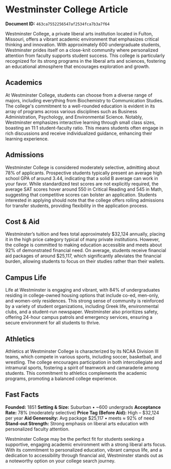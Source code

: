 # Westminster College Article

**Document ID:** `463ca7552256547af2534fca7b3a7f64`

Westminster College, a private liberal arts institution located in Fulton, Missouri, offers a vibrant academic environment that emphasizes critical thinking and innovation. With approximately 600 undergraduate students, Westminster prides itself on a close-knit community where personalized attention from faculty supports student success. This college is particularly recognized for its strong programs in the liberal arts and sciences, fostering an educational atmosphere that encourages exploration and growth.

## Academics
At Westminster College, students can choose from a diverse range of majors, including everything from Biochemistry to Communication Studies. The college's commitment to a well-rounded education is evident in its array of programs across various disciplines such as Business Administration, Psychology, and Environmental Science. Notably, Westminster emphasizes interactive learning through small class sizes, boasting an 11:1 student-faculty ratio. This means students often engage in rich discussions and receive individualized guidance, enhancing their learning experience.

## Admissions
Westminster College is considered moderately selective, admitting about 78% of applicants. Prospective students typically present an average high school GPA of around 3.44, indicating that a solid B average can work in your favor. While standardized test scores are not explicitly required, the average SAT scores hover around 550 in Critical Reading and 545 in Math, suggesting that competitive scores can bolster an application. Students interested in applying should note that the college offers rolling admissions for transfer students, providing flexibility in the application process.

## Cost & Aid
Westminster’s tuition and fees total approximately $32,124 annually, placing it in the high price category typical of many private institutions. However, the college is committed to making education accessible and meets about 92% of demonstrated financial need. On average, students receive financial aid packages of around $25,117, which significantly alleviates the financial burden, allowing students to focus on their studies rather than their wallets.

## Campus Life
Life at Westminster is engaging and vibrant, with 84% of undergraduates residing in college-owned housing options that include co-ed, men-only, and women-only residences. This strong sense of community is reinforced by a variety of student organizations, including Greek life, environmental clubs, and a student-run newspaper. Westminster also prioritizes safety, offering 24-hour campus patrols and emergency services, ensuring a secure environment for all students to thrive.

## Athletics
Athletics at Westminster College is characterized by its NCAA Division III teams, which compete in various sports, including soccer, basketball, and wrestling. The college encourages participation in both intercollegiate and intramural sports, fostering a spirit of teamwork and camaraderie among students. This commitment to athletics complements the academic programs, promoting a balanced college experience.

## Fast Facts
**Founded:** 1851
**Setting & Size:** Suburban • ~600 undergrads
**Acceptance Rate:** 78% (moderately selective)
**Price Tag (Before Aid):** High – $32,124 per year
**Aid Generosity:** Avg package $25,117 • meets ≈ 92% of need
**Stand-out Strength:** Strong emphasis on liberal arts education with personalized faculty attention.

Westminster College may be the perfect fit for students seeking a supportive, engaging academic environment with a strong liberal arts focus. With its commitment to personalized education, vibrant campus life, and a dedication to accessibility through financial aid, Westminster stands out as a noteworthy option on your college search journey.
